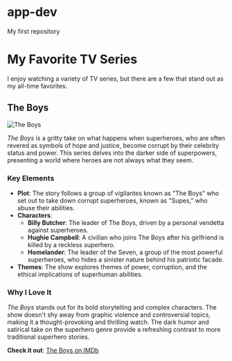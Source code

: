 # app-dev
My first repository
# My Favorite TV Series

I enjoy watching a variety of TV series, but there are a few that stand out as my all-time favorites.

## The Boys

![The Boys](https://hnmag.ca/wp-content/uploads/2023/05/Screenshot-2023-05-29-at-8.29.03-PM.png)

*The Boys* is a gritty take on what happens when superheroes, who are often revered as symbols of hope and justice, become corrupt by their celebrity status and power. This series delves into the darker side of superpowers, presenting a world where heroes are not always what they seem.

### Key Elements

- **Plot**: The story follows a group of vigilantes known as "The Boys" who set out to take down corrupt superheroes, known as "Supes," who abuse their abilities.
- **Characters**:
  - **Billy Butcher**: The leader of The Boys, driven by a personal vendetta against superheroes.
  - **Hughie Campbell**: A civilian who joins The Boys after his girlfriend is killed by a reckless superhero.
  - **Homelander**: The leader of the Seven, a group of the most powerful superheroes, who hides a sinister nature behind his patriotic facade.
- **Themes**: The show explores themes of power, corruption, and the ethical implications of superhuman abilities.

### Why I Love It

*The Boys* stands out for its bold storytelling and complex characters. The show doesn't shy away from graphic violence and controversial topics, making it a thought-provoking and thrilling watch. The dark humor and satirical take on the superhero genre provide a refreshing contrast to more traditional superhero stories.

**Check it out**: [The Boys on IMDb](https://www.imdb.com/title/tt1190634/)

